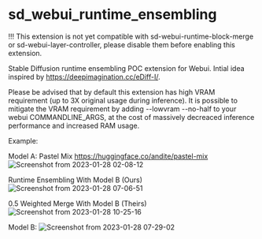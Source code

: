 # sd_webui_runtime_ensembling
!!! This extension is not yet compatible with sd-webui-runtime-block-merge or sd-webui-layer-controller, please disable them before enabling this extension.

Stable Diffusion runtime ensembling POC extension for Webui. Intial idea inspired by https://deepimagination.cc/eDiff-I/.

Please be advised that by default this extension has high VRAM requirement (up to 3X original usage during inference).
It is possible to mitigate the VRAM requirement by adding --lowvram --no-half to your webui COMMANDLINE_ARGS, at the cost of massively decreaced inference performance and increased RAM usage.

Example:

Model A: Pastel Mix https://huggingface.co/andite/pastel-mix
![Screenshot from 2023-01-28 02-08-12](https://user-images.githubusercontent.com/121544382/215283961-aac4a741-05c0-489f-80fb-f90df8f47586.png)

Runtime Ensembling With Model B (Ours)
![Screenshot from 2023-01-28 07-06-51](https://user-images.githubusercontent.com/121544382/215284460-0edb5b7f-19ea-4b44-af73-57f7af652ac5.png)

0.5 Weighted Merge With Model B (Theirs)
![Screenshot from 2023-01-28 10-25-16](https://user-images.githubusercontent.com/121544382/215284441-7820a7d3-dc06-4aac-a3c0-e7afe8695561.png)

Model B:
![Screenshot from 2023-01-28 07-29-02](https://user-images.githubusercontent.com/121544382/215284486-e4a7ed74-a03f-4cec-a421-66f5995d28b7.png)
